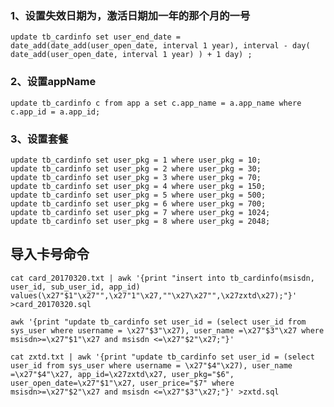 

### 1、设置失效日期为，激活日期加一年的那个月的一号

    update tb_cardinfo set user_end_date =  date_add(date_add(user_open_date, interval 1 year), interval - day( date_add(user_open_date, interval 1 year) ) + 1 day) ;

### 2、设置appName

    update tb_cardinfo c from app a set c.app_name = a.app_name where c.app_id = a.app_id;
 

### 3、设置套餐

    update tb_cardinfo set user_pkg = 1 where user_pkg = 10;
    update tb_cardinfo set user_pkg = 2 where user_pkg = 30;
    update tb_cardinfo set user_pkg = 3 where user_pkg = 70;
    update tb_cardinfo set user_pkg = 4 where user_pkg = 150;
    update tb_cardinfo set user_pkg = 5 where user_pkg = 500;
    update tb_cardinfo set user_pkg = 6 where user_pkg = 700;
    update tb_cardinfo set user_pkg = 7 where user_pkg = 1024;
    update tb_cardinfo set user_pkg = 8 where user_pkg = 2048;


## 导入卡号命令

    cat card_20170320.txt | awk '{print "insert into tb_cardinfo(msisdn, user_id, sub_user_id, app_id) values(\x27"$1"\x27"",\x27"1"\x27,""\x27\x27"",\x27zxtd\x27);"}' >card_20170320.sql 

    awk '{print "update tb_cardinfo set user_id = (select user_id from sys_user where username = \x27"$3"\x27), user_name =\x27"$3"\x27 where msisdn>=\x27"$1"\x27 and msisdn <=\x27"$2"\x27;"}'

    cat zxtd.txt | awk '{print "update tb_cardinfo set user_id = (select user_id from sys_user where username = \x27"$4"\x27), user_name =\x27"$4"\x27, app_id=\x27zxtd\x27, user_pkg="$6", user_open_date=\x27"$1"\x27, user_price="$7" where msisdn>=\x27"$2"\x27 and msisdn <=\x27"$3"\x27;"}' >zxtd.sql



